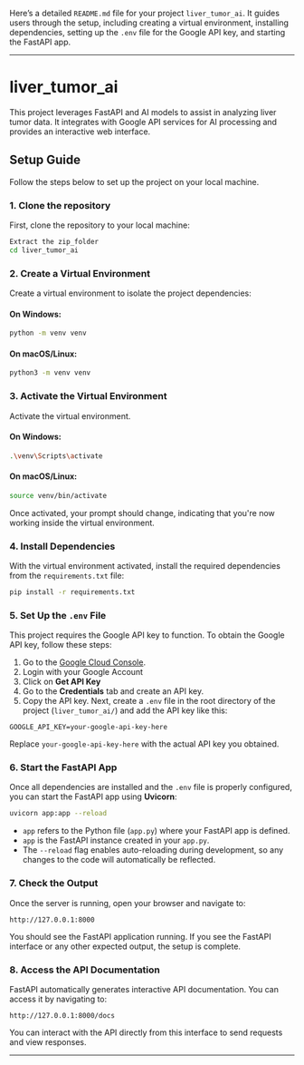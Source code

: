 Here’s a detailed `README.md` file for your project `liver_tumor_ai`. It guides users through the setup, including creating a virtual environment, installing dependencies, setting up the `.env` file for the Google API key, and starting the FastAPI app.

---

# liver_tumor_ai

This project leverages FastAPI and AI models to assist in analyzing liver tumor data. It integrates with Google API services for AI processing and provides an interactive web interface.

## Setup Guide

Follow the steps below to set up the project on your local machine.

### 1. Clone the repository
First, clone the repository to your local machine:

```bash
Extract the zip_folder
cd liver_tumor_ai
```

### 2. Create a Virtual Environment

Create a virtual environment to isolate the project dependencies:

#### On Windows:
```bash
python -m venv venv
```

#### On macOS/Linux:
```bash
python3 -m venv venv
```

### 3. Activate the Virtual Environment

Activate the virtual environment.

#### On Windows:
```bash
.\venv\Scripts\activate
```

#### On macOS/Linux:
```bash
source venv/bin/activate
```

Once activated, your prompt should change, indicating that you're now working inside the virtual environment.

### 4. Install Dependencies

With the virtual environment activated, install the required dependencies from the `requirements.txt` file:

```bash
pip install -r requirements.txt
```

### 5. Set Up the `.env` File

This project requires the Google API key to function. To obtain the Google API key, follow these steps:

1. Go to the [Google Cloud Console](https://aistudio.google.com/).
2. Login with your Google Account
3. Click on **Get API Key**
4. Go to the **Credentials** tab and create an API key.
5. Copy the API key.
Next, create a `.env` file in the root directory of the project (`liver_tumor_ai/`) and add the API key like this:

```env
GOOGLE_API_KEY=your-google-api-key-here
```

Replace `your-google-api-key-here` with the actual API key you obtained.

### 6. Start the FastAPI App

Once all dependencies are installed and the `.env` file is properly configured, you can start the FastAPI app using **Uvicorn**:

```bash
uvicorn app:app --reload
```

- `app` refers to the Python file (`app.py`) where your FastAPI app is defined.
- `app` is the FastAPI instance created in your `app.py`.
- The `--reload` flag enables auto-reloading during development, so any changes to the code will automatically be reflected.

### 7. Check the Output

Once the server is running, open your browser and navigate to:

```
http://127.0.0.1:8000
```

You should see the FastAPI application running. If you see the FastAPI interface or any other expected output, the setup is complete.

### 8. Access the API Documentation

FastAPI automatically generates interactive API documentation. You can access it by navigating to:

```
http://127.0.0.1:8000/docs
```

You can interact with the API directly from this interface to send requests and view responses.

---
